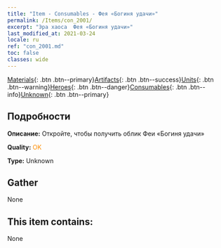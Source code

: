 ```yaml
---
title: "Item - Consumables - Фея «Богиня удачи»"
permalink: /Items/con_2001/
excerpt: "Эра хаоса  Фея «Богиня удачи»"
last_modified_at: 2021-03-24
locale: ru
ref: "con_2001.md"
toc: false
classes: wide
---
```

 [Materials](/ru/Items/){: .btn .btn--primary}[Artifacts](/ru/Items/Artifacts/){: .btn .btn--success}[Units](/ru/Items/Units/){: .btn .btn--warning}[Heroes](/ru/Items/Heroes/){: .btn .btn--danger}[Consumables](/ru/Items/Consumables/){: .btn .btn--info}[Unknown](/ru/Items/Unknown/){: .btn .btn--primary}

## Подробности
 **Описание:** Откройте, чтобы получить облик Феи «Богиня удачи»

 **Quality:** <span style="color: #FF8C00">OK</span>

 **Type:** Unknown

## Gather

  None

## This item contains:

  None

